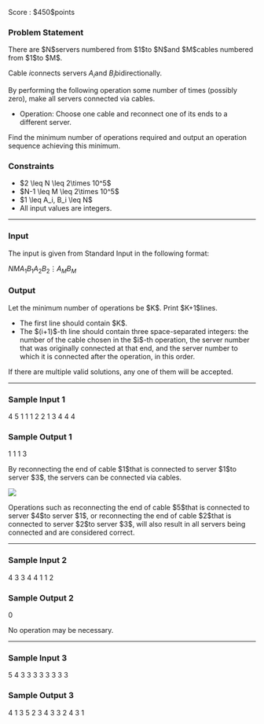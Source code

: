 
<div>

<span>

<span>

<p>
Score : $450$points
</p>

<div>

<section>

### **Problem Statement**

<p>
There are $N$servers numbered from $1$to $N$and $M$cables numbered from $1$to $M$.

Cable $i$connects servers $A_i$and $B_i$bidirectionally.
</p>

<p>
By performing the following operation some number of times (possibly zero), make all servers connected via cables.
</p>

<ul>

<li>
Operation: Choose one cable and reconnect one of its ends to a different server.
</li>

</ul>

<p>
Find the minimum number of operations required and output an operation sequence achieving this minimum.
</p>

</section>

</div>

<div>

<section>

### **Constraints**

<ul>

<li>
$2 \leq N \leq 2\times 10^5$
</li>

<li>
$N-1 \leq M \leq 2\times 10^5$
</li>

<li>
$1 \leq A_i, B_i \leq N$
</li>

<li>
All input values are integers.
</li>

</ul>

</section>

</div>

---

<div>

<div>

<section>

### **Input**

<p>
The input is given from Standard Input in the following format:
</p>

<div>

$N$$M$$A_1$$B_1$$A_2$$B_2$$\vdots$$A_M$$B_M$
</div>

</section>

</div>

<div>

<section>

### **Output**

<p>
Let the minimum number of operations be $K$. Print $K+1$lines.
</p>

<ul>

<li>
The first line should contain $K$.
</li>

<li>
The $(i+1)$-th line should contain three space-separated integers: the number of the cable chosen in the $i$-th operation, the server number that was originally connected at that end, and the server number to which it is connected after the operation, in this order.
</li>

</ul>

<p>
If there are multiple valid solutions, any one of them will be accepted.
</p>

</section>

</div>

</div>

---

<div>

<section>

### **Sample Input 1**

<div>

4 5
1 1
1 2
2 1
3 4
4 4

</div>

</section>

</div>

<div>

<section>

### **Sample Output 1**

<div>

1
1 1 3

</div>

<p>
By reconnecting the end of cable $1$that is connected to server $1$to server $3$, the servers can be connected via cables.
</p>

<p>

<img src="https://img.atcoder.jp/abc392/2fd7d931a5f5364363cb4e1a33f6d061.png">

</img>

</p>

<p>
Operations such as reconnecting the end of cable $5$that is connected to server $4$to server $1$, or reconnecting the end of cable $2$that is connected to server $2$to server $3$, will also result in all servers being connected and are considered correct.
</p>

</section>

</div>

---

<div>

<section>

### **Sample Input 2**

<div>

4 3
3 4
4 1
1 2

</div>

</section>

</div>

<div>

<section>

### **Sample Output 2**

<div>

0

</div>

<p>
No operation may be necessary.
</p>

</section>

</div>

---

<div>

<section>

### **Sample Input 3**

<div>

5 4
3 3
3 3
3 3
3 3

</div>

</section>

</div>

<div>

<section>

### **Sample Output 3**

<div>

4
1 3 5
2 3 4
3 3 2
4 3 1

</div>

</section>

</div>

</span>

</span>

</div>
